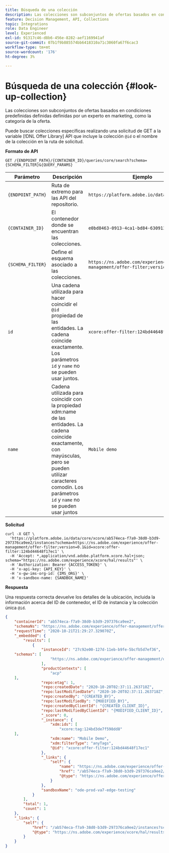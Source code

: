 ```yaml
---
title: Búsqueda de una colección
description: Las colecciones son subconjuntos de ofertas basados en condiciones predefinidas definidas definidas por un experto en marketing, como la categoría de la oferta.
feature: Decision Management, API, Collections
topic: Integrations
role: Data Engineer
level: Experienced
exl-id: 91317c46-d8b6-456e-8282-aef1169941af
source-git-commit: 07b1f9b885574bb6418310a71c3060fa67f6cac3
workflow-type: tm+mt
source-wordcount: '176'
ht-degree: 3%

---
```


# Búsqueda de una colección {#look-up-collection}

Las colecciones son subconjuntos de ofertas basados en condiciones predefinidas definidas definidas por un experto en marketing, como la categoría de la oferta.

Puede buscar colecciones específicas realizando una solicitud de GET a la variable [!DNL Offer Library] API que incluye la colección `@id` o el nombre de la colección en la ruta de solicitud.

**Formato de API**

```http
GET /{ENDPOINT_PATH}/{CONTAINER_ID}/queries/core/search?schema={SCHEMA_FILTER}&{QUERY_PARAMS}
```

| Parámetro | Descripción | Ejemplo |
| --------- | ----------- | ------- |
| `{ENDPOINT_PATH}` | Ruta de extremo para las API del repositorio. | `https://platform.adobe.io/data/core/xcore/` |
| `{CONTAINER_ID}` | El contenedor donde se encuentran las colecciones. | `e0bd8463-0913-4ca1-bd84-6309134ca1f6` |
| `{SCHEMA_FILTER}` | Define el esquema asociado a las colecciones. | `https://ns.adobe.com/experience/offer-management/offer-filter;version=0.1` |
| `id` | Una cadena utilizada para hacer coincidir el `@id` propiedad de las entidades. La cadena coincide exactamente. Los parámetros `id` y `name` no se pueden usar juntos. | `xcore:offer-filter:124bd44648f17ec1` |
| `name` | Cadena utilizada para coincidir con la propiedad xdm:name de las entidades. La cadena coincide exactamente, con mayúsculas, pero se pueden utilizar caracteres comodín. Los parámetros `id` y `name` no se pueden usar juntos | `Mobile demo` |

**Solicitud**

```shell
curl -X GET \
  'https://platform.adobe.io/data/core/xcore/ab574eca-f7a9-38d0-b3d9-297376ca9ee2/instances?schema=https://ns.adobe.com/experience/offer-management/offer-filter;version=0.1&id=xcore:offer-filter:124bd44648f17ec1' \
  -H 'Accept: *,application/vnd.adobe.platform.xcore.hal+json; schema="https://ns.adobe.com/experience/xcore/hal/results"' \
  -H 'Authorization: Bearer {ACCESS_TOKEN}' \
  -H 'x-api-key: {API_KEY}' \
  -H 'x-gw-ims-org-id: {IMS_ORG}' \
  -H 'x-sandbox-name: {SANDBOX_NAME}'
```

**Respuesta**

Una respuesta correcta devuelve los detalles de la ubicación, incluida la información acerca del ID de contenedor, el ID de instancia y la colección única `@id`.

```json
{
    "containerId": "ab574eca-f7a9-38d0-b3d9-297376ca9ee2",
    "schemaNs": "https://ns.adobe.com/experience/offer-management/offer-filter;version=0.1",
    "requestTime": "2020-10-21T21:29:27.329070Z",
    "_embedded": {
        "results": [
            {
                "instanceId": "27c92e00-127d-11eb-b9fe-5bcfb5d7ef36",
    "schemas": [
                    "https://ns.adobe.com/experience/offer-management/offer-filter;version=0.3"
                ],
                "productContexts": [
                    "acp"
    ],
                "repo:etag": 1,
                "repo:createdDate": "2020-10-20T02:37:11.263718Z",
                "repo:lastModifiedDate": "2020-10-20T02:37:11.263718Z",
                "repo:createdBy": "{CREATED_BY}",
                "repo:lastModifiedBy": "{MODIFIED_BY}",
                "repo:createdByClientId": "{CREATED_CLIENT_ID}",
                "repo:lastModifiedByClientId": "{MODIFIED_CLIENT_ID}",
                "_score": 0,
                "_instance": {
                    "xdm:ids": [
                        "xcore:tag:124bd3de7f598dd8"
    ],
                    "xdm:name": "Mobile Demo",
                    "xdm:filterType": "anyTags",
                    "@id": "xcore:offer-filter:124bd44648f17ec1"
                },
                "_links": {
                    "self": {
                        "name": "https://ns.adobe.com/experience/offer-management/offer-filter;version=0.3#27c92e00-127d-11eb-b9fe-5bcfb5d7ef36",
                        "href": "/ab574eca-f7a9-38d0-b3d9-297376ca9ee2/instances/27c92e00-127d-11eb-b9fe-5bcfb5d7ef36",
                        "@type": "https://ns.adobe.com/experience/offer-management/offer-filter;version=0.3"
                    }
                },
                "sandboxName": "ode-prod-va7-edge-testing"
            }
        ],
        "total": 1,
        "count": 1
    },
    "_links": {
        "self": {
            "href": "/ab574eca-f7a9-38d0-b3d9-297376ca9ee2/instances?schema=https://ns.adobe.com/experience/offer-management/offer-filter;version=0.1&id=xcore:offer-filter:124bd44648f17ec1",
            "@type": "https://ns.adobe.com/experience/xcore/hal/results"
        }
    }
}
```
